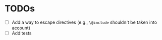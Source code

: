 # TODOs
- [ ] Add a way to escape directives (e.g., `\@include` shouldn't be taken into account)
- [ ] Add tests
